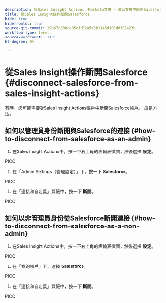 ```yaml
---
description: 從Sales Insight Actions -Marketo文檔 — 產品文檔中斷開Salesforce
title: 從Sales Insight操作斷開Salesforce
hide: true
hidefromtoc: true
source-git-commit: 19b67c830ce85c1d02a5a3b1145d101ddf82423b
workflow-type: tm+mt
source-wordcount: '113'
ht-degree: 0%

---
```


# 從Sales Insight操作斷開Salesforce {#disconnect-salesforce-from-sales-insight-actions}

有時，您可能需要從Sales Insight Actions帳戶中斷開Salesforce帳戶。 這是方法。

## 如何以管理員身份斷開與Salesforce的連接 {#how-to-disconnect-from-salesforce-as-an-admin}

1. 在Sales Insight Actions中，按一下右上角的齒輪表徵圖，然後選擇 **設定**。

PICC

1. 在「Admin Settings（管理設定）」下，按一下 **Salesforce**。

PICC

1. 在「連接和自定義」頁籤中，按一下 **斷開**。

PICC

## 如何以非管理員身份從Salesforce斷開連接 {#how-to-disconnect-from-salesforce-as-a-non-admin}

1. 在Sales Insight Actions中，按一下右上角的齒輪表徵圖，然後選擇 **設定**。

PICC

1. 在「我的帳戶」下，選擇 **Salesforce**。

PICC

1. 在「連接和自定義」頁籤中，按一下 **斷開**。

PICC
